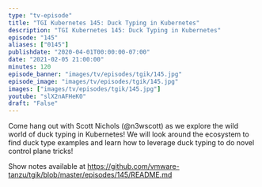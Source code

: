 ```yaml
---
type: "tv-episode"
title: "TGI Kubernetes 145: Duck Typing in Kubernetes"
description: "TGI Kubernetes 145: Duck Typing in Kubernetes"
episode: "145"
aliases: ["0145"]
publishdate: "2020-04-01T00:00:00-07:00"
date: "2021-02-05 21:00:00"
minutes: 120
episode_banner: "images/tv/episodes/tgik/145.jpg"
episode_image: "images/tv/episodes/tgik/145.jpg"
images: ["images/tv/episodes/tgik/145.jpg"]
youtube: "slX2nAFHeK0"
draft: "False"
---
```


Come hang out with Scott Nichols (@n3wscott) as we explore the wild world of duck typing in Kubernetes! We will look around the ecosystem to find duck type examples and learn how to leverage duck typing to do novel control plane tricks!

Show notes available at https://github.com/vmware-tanzu/tgik/blob/master/episodes/145/README.md